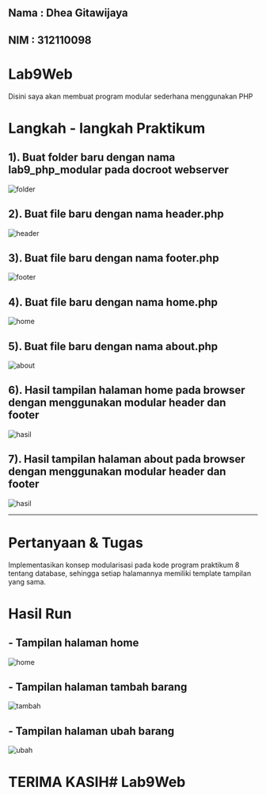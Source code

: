 ## Nama : Dhea Gitawijaya
## NIM  : 312110098

# Lab9Web
Disini saya akan membuat program modular sederhana menggunakan PHP
# Langkah - langkah Praktikum

## 1). Buat folder baru dengan nama lab9_php_modular pada docroot webserver
![folder](img/01.png)

## 2). Buat file baru dengan nama header.php
![header](img/2.png)

## 3). Buat file baru dengan nama footer.php
![footer](img/3.png)

## 4). Buat file baru dengan nama home.php
![home](img/4.png)

## 5). Buat file baru dengan nama about.php
![about](img/5.png)

## 6). Hasil tampilan halaman home pada browser dengan menggunakan modular header dan footer
![hasil](img/6.png)

## 7). Hasil tampilan halaman about pada browser dengan menggunakan modular header dan footer
![hasil](img/7.png)

----------------------------------------------------

# Pertanyaan & Tugas
Implementasikan konsep modularisasi pada kode program praktikum 8 tentang
database, sehingga setiap halamannya memiliki template tampilan yang sama.

# Hasil Run
## - Tampilan halaman home
![home](img/8.png)

## - Tampilan halaman tambah barang
![tambah](img/9.png)

## - Tampilan halaman ubah barang
![ubah](img/10.png)

# TERIMA KASIH# Lab9Web
